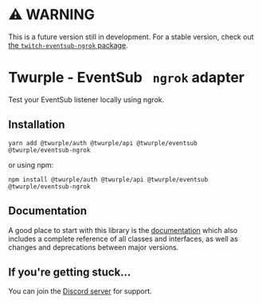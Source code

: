 # ⚠ WARNING

This is a future version still in development. For a stable version, check out [the `twitch-eventsub-ngrok` package](https://www.npmjs.com/package/twitch-eventsub-ngrok).

# Twurple - EventSub ` ngrok` adapter

Test your EventSub listener locally using ngrok.

## Installation

	yarn add @twurple/auth @twurple/api @twurple/eventsub @twurple/eventsub-ngrok

or using npm:

	npm install @twurple/auth @twurple/api @twurple/eventsub @twurple/eventsub-ngrok

## Documentation

A good place to start with this library is the [documentation](https://twurple.js.org/docs/eventsub/special-hosting/ngrok.html)
which also includes a complete reference of all classes and interfaces, as well as changes and deprecations between major versions.

## If you're getting stuck...

You can join the [Discord server](https://discord.gg/b9ZqMfz) for support.
